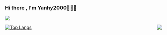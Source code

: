### Hi there , I'm Yanhy2000🎉🎉🎉

[![](https://img.shields.io/badge/Play-Minecraft%20Bedrock-33aadd?style=flat-square&logo=minecraft&logoColor=ffffff)](https://minecraft.net/)


<img align="right" src="https://github-readme-stats.vercel.app/api?username=yanhy2000&locale=cn&show_icons=true&count_private=true&include_all_commits=true"/>

[![Top Langs](https://github-readme-stats.vercel.app/api/top-langs/?username=HuoHuas001&locale=cn&layout=compact)](https://github.com/HuoHuas001)
